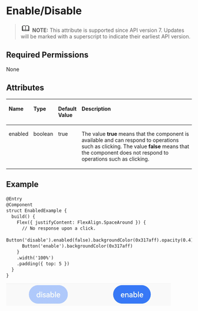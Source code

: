 # Enable/Disable<a name="EN-US_TOPIC_0000001192595162"></a>

>![](../../public_sys-resources/icon-note.gif) **NOTE:** 
>This attribute is supported since API version 7. Updates will be marked with a superscript to indicate their earliest API version.

## Required Permissions<a name="section781125411508"></a>

None

## Attributes<a name="section6820191711316"></a>

<a name="table3897mcpsimp"></a>
<table><thead align="left"><tr id="row3904mcpsimp"><th class="cellrowborder" valign="top" width="12.24%" id="mcps1.1.5.1.1"><p id="p3906mcpsimp"><a name="p3906mcpsimp"></a><a name="p3906mcpsimp"></a>Name</p>
</th>
<th class="cellrowborder" valign="top" width="12.08%" id="mcps1.1.5.1.2"><p id="p3908mcpsimp"><a name="p3908mcpsimp"></a><a name="p3908mcpsimp"></a>Type</p>
</th>
<th class="cellrowborder" valign="top" width="10.870000000000001%" id="mcps1.1.5.1.3"><p id="p3910mcpsimp"><a name="p3910mcpsimp"></a><a name="p3910mcpsimp"></a>Default Value</p>
</th>
<th class="cellrowborder" valign="top" width="64.81%" id="mcps1.1.5.1.4"><p id="p3912mcpsimp"><a name="p3912mcpsimp"></a><a name="p3912mcpsimp"></a>Description</p>
</th>
</tr>
</thead>
<tbody><tr id="row3913mcpsimp"><td class="cellrowborder" valign="top" width="12.24%" headers="mcps1.1.5.1.1 "><p id="p3915mcpsimp"><a name="p3915mcpsimp"></a><a name="p3915mcpsimp"></a>enabled</p>
</td>
<td class="cellrowborder" valign="top" width="12.08%" headers="mcps1.1.5.1.2 "><p id="p3917mcpsimp"><a name="p3917mcpsimp"></a><a name="p3917mcpsimp"></a>boolean</p>
</td>
<td class="cellrowborder" valign="top" width="10.870000000000001%" headers="mcps1.1.5.1.3 "><p id="p3919mcpsimp"><a name="p3919mcpsimp"></a><a name="p3919mcpsimp"></a>true</p>
</td>
<td class="cellrowborder" valign="top" width="64.81%" headers="mcps1.1.5.1.4 "><p id="p3921mcpsimp"><a name="p3921mcpsimp"></a><a name="p3921mcpsimp"></a>The value <strong id="b14522251174915"><a name="b14522251174915"></a><a name="b14522251174915"></a>true</strong> means that the component is available and can respond to operations such as clicking. The value <strong id="b9788591501"><a name="b9788591501"></a><a name="b9788591501"></a>false</strong> means that the component does not respond to operations such as clicking.</p>
</td>
</tr>
</tbody>
</table>

## Example<a name="section4278134412416"></a>

```
@Entry
@Component
struct EnabledExample {
  build() {
    Flex({ justifyContent: FlexAlign.SpaceAround }) {
      // No response upon a click.
      Button('disable').enabled(false).backgroundColor(0x317aff).opacity(0.4)
      Button('enable').backgroundColor(0x317aff)
    }
    .width('100%')
    .padding({ top: 5 })
  }
}
```

![](figures/enabled.gif)

